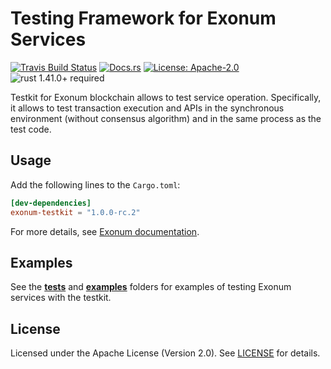 # Testing Framework for Exonum Services

[![Travis Build Status](https://img.shields.io/travis/exonum/exonum/master.svg?label=Linux%20Build)](https://travis-ci.com/exonum/exonum)
[![Docs.rs](https://docs.rs/exonum-testkit/badge.svg)](https://docs.rs/exonum-testkit)
[![License: Apache-2.0](https://img.shields.io/github/license/exonum/exonum.svg)](https://github.com/exonum/exonum/blob/master/LICENSE)
![rust 1.41.0+ required](https://img.shields.io/badge/rust-1.41.0+-blue.svg?label=Required%20Rust)

Testkit for Exonum blockchain allows to test service operation.
Specifically, it allows to test transaction execution
and APIs in the synchronous environment (without consensus algorithm)
and in the same process as the test code.

## Usage

Add the following lines to the `Cargo.toml`:

```toml
[dev-dependencies]
exonum-testkit = "1.0.0-rc.2"
```

For more details, see [Exonum documentation][documentation].

## Examples

See the [**tests**](tests) and [**examples**](examples) folders for examples
of testing Exonum services with the testkit.

## License

Licensed under the Apache License (Version 2.0). See [LICENSE](LICENSE) for details.

[documentation]: https://exonum.com/doc/version/latest/advanced/service-testing/
